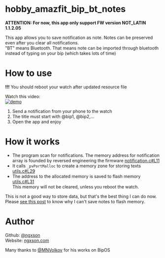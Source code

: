 # hobby_amazfit_bip_bt_notes

**ATTENTION: For now, this app only support FW version NOT_LATIN 1.1.2.05**

This app allows you to save notification as note. Notes can be preserved even after you clear all notifications.  
"BT" means Bluetooth. That means note can be imported through bluetooth instead of typing on your bip (which takes lots of time)

# How to use

**!!!** You should reboot your watch after updated resource file

Watch this video:  
[![demo](https://img.youtube.com/vi/2Wkw4q010VU/0.jpg)](https://www.youtube.com/watch?v=2Wkw4q010VU)

1. Send a notification from your phone to the watch
2. The title must start with @bip1, @bip2,...
3. Open the app and enjoy

# How it works

- The program scan for notifications. The memory address for notification array is founded by reversed engineering the firmware [notification.c#L11](https://github.com/ngxson/hobby_amazfit_bip_bt_notes/blob/main/notification.c#L11)
- It calls `_pvPortMalloc` to create a memory zone for storing texts [utils.c#L29](https://github.com/ngxson/hobby_amazfit_bip_bt_notes/blob/main/utils.c#L29)
- The address to the allocated memory is saved to flash memory [utils.c#L31](https://github.com/ngxson/hobby_amazfit_bip_bt_notes/blob/main/utils.c#L31)  
This memory will not be cleared, unless you reboot the watch.

This is not a good way to store data, but that's the best thing I can do now. Please [see this post](https://myamazfit.ru/threads/bip-application-develop-for-bipos-sdk-en.1171/page-4#post-53688) to know why I can't save notes to flash memory.

# Author
Github: [@ngxson](https://github.com/ngxson)  
Website: [ngxson.com](https://ngxson.com)  

Many thanks to [@MNVolkov](https://github.com/MNVolkov) for his works on BipOS
